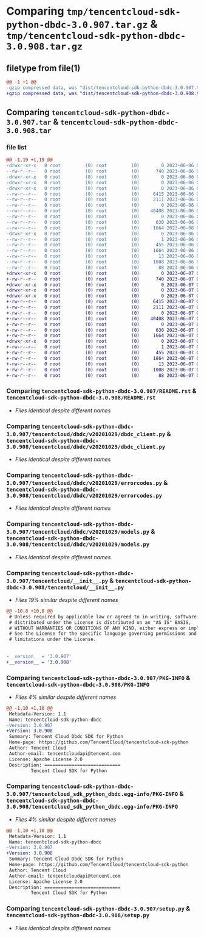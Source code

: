 # Comparing `tmp/tencentcloud-sdk-python-dbdc-3.0.907.tar.gz` & `tmp/tencentcloud-sdk-python-dbdc-3.0.908.tar.gz`

## filetype from file(1)

```diff
@@ -1 +1 @@
-gzip compressed data, was "dist/tencentcloud-sdk-python-dbdc-3.0.907.tar", last modified: Tue Jun  6 02:24:56 2023, max compression
+gzip compressed data, was "dist/tencentcloud-sdk-python-dbdc-3.0.908.tar", last modified: Wed Jun  7 00:22:31 2023, max compression
```

## Comparing `tencentcloud-sdk-python-dbdc-3.0.907.tar` & `tencentcloud-sdk-python-dbdc-3.0.908.tar`

### file list

```diff
@@ -1,19 +1,19 @@
-drwxr-xr-x   0 root         (0) root         (0)        0 2023-06-06 02:24:56.000000 tencentcloud-sdk-python-dbdc-3.0.907/
--rw-r--r--   0 root         (0) root         (0)      740 2023-06-06 02:24:55.000000 tencentcloud-sdk-python-dbdc-3.0.907/README.rst
-drwxr-xr-x   0 root         (0) root         (0)        0 2023-06-06 02:24:56.000000 tencentcloud-sdk-python-dbdc-3.0.907/tencentcloud/
-drwxr-xr-x   0 root         (0) root         (0)        0 2023-06-06 02:24:56.000000 tencentcloud-sdk-python-dbdc-3.0.907/tencentcloud/dbdc/
-drwxr-xr-x   0 root         (0) root         (0)        0 2023-06-06 02:24:56.000000 tencentcloud-sdk-python-dbdc-3.0.907/tencentcloud/dbdc/v20201029/
--rw-r--r--   0 root         (0) root         (0)     6415 2023-06-06 02:24:55.000000 tencentcloud-sdk-python-dbdc-3.0.907/tencentcloud/dbdc/v20201029/dbdc_client.py
--rw-r--r--   0 root         (0) root         (0)     2111 2023-06-06 02:24:55.000000 tencentcloud-sdk-python-dbdc-3.0.907/tencentcloud/dbdc/v20201029/errorcodes.py
--rw-r--r--   0 root         (0) root         (0)        0 2023-06-06 02:24:55.000000 tencentcloud-sdk-python-dbdc-3.0.907/tencentcloud/dbdc/v20201029/__init__.py
--rw-r--r--   0 root         (0) root         (0)    40408 2023-06-06 02:24:55.000000 tencentcloud-sdk-python-dbdc-3.0.907/tencentcloud/dbdc/v20201029/models.py
--rw-r--r--   0 root         (0) root         (0)        0 2023-06-06 02:24:55.000000 tencentcloud-sdk-python-dbdc-3.0.907/tencentcloud/dbdc/__init__.py
--rw-r--r--   0 root         (0) root         (0)      630 2023-06-06 02:24:55.000000 tencentcloud-sdk-python-dbdc-3.0.907/tencentcloud/__init__.py
--rw-r--r--   0 root         (0) root         (0)     1664 2023-06-06 02:24:56.000000 tencentcloud-sdk-python-dbdc-3.0.907/PKG-INFO
-drwxr-xr-x   0 root         (0) root         (0)        0 2023-06-06 02:24:56.000000 tencentcloud-sdk-python-dbdc-3.0.907/tencentcloud_sdk_python_dbdc.egg-info/
--rw-r--r--   0 root         (0) root         (0)        1 2023-06-06 02:24:56.000000 tencentcloud-sdk-python-dbdc-3.0.907/tencentcloud_sdk_python_dbdc.egg-info/dependency_links.txt
--rw-r--r--   0 root         (0) root         (0)      455 2023-06-06 02:24:56.000000 tencentcloud-sdk-python-dbdc-3.0.907/tencentcloud_sdk_python_dbdc.egg-info/SOURCES.txt
--rw-r--r--   0 root         (0) root         (0)     1664 2023-06-06 02:24:56.000000 tencentcloud-sdk-python-dbdc-3.0.907/tencentcloud_sdk_python_dbdc.egg-info/PKG-INFO
--rw-r--r--   0 root         (0) root         (0)       13 2023-06-06 02:24:56.000000 tencentcloud-sdk-python-dbdc-3.0.907/tencentcloud_sdk_python_dbdc.egg-info/top_level.txt
--rw-r--r--   0 root         (0) root         (0)     1008 2023-06-06 02:24:55.000000 tencentcloud-sdk-python-dbdc-3.0.907/setup.py
--rw-r--r--   0 root         (0) root         (0)       88 2023-06-06 02:24:56.000000 tencentcloud-sdk-python-dbdc-3.0.907/setup.cfg
+drwxr-xr-x   0 root         (0) root         (0)        0 2023-06-07 00:22:31.000000 tencentcloud-sdk-python-dbdc-3.0.908/
+-rw-r--r--   0 root         (0) root         (0)      740 2023-06-07 00:22:31.000000 tencentcloud-sdk-python-dbdc-3.0.908/README.rst
+drwxr-xr-x   0 root         (0) root         (0)        0 2023-06-07 00:22:31.000000 tencentcloud-sdk-python-dbdc-3.0.908/tencentcloud/
+drwxr-xr-x   0 root         (0) root         (0)        0 2023-06-07 00:22:31.000000 tencentcloud-sdk-python-dbdc-3.0.908/tencentcloud/dbdc/
+drwxr-xr-x   0 root         (0) root         (0)        0 2023-06-07 00:22:31.000000 tencentcloud-sdk-python-dbdc-3.0.908/tencentcloud/dbdc/v20201029/
+-rw-r--r--   0 root         (0) root         (0)     6415 2023-06-07 00:22:31.000000 tencentcloud-sdk-python-dbdc-3.0.908/tencentcloud/dbdc/v20201029/dbdc_client.py
+-rw-r--r--   0 root         (0) root         (0)     2111 2023-06-07 00:22:31.000000 tencentcloud-sdk-python-dbdc-3.0.908/tencentcloud/dbdc/v20201029/errorcodes.py
+-rw-r--r--   0 root         (0) root         (0)        0 2023-06-07 00:22:31.000000 tencentcloud-sdk-python-dbdc-3.0.908/tencentcloud/dbdc/v20201029/__init__.py
+-rw-r--r--   0 root         (0) root         (0)    40408 2023-06-07 00:22:31.000000 tencentcloud-sdk-python-dbdc-3.0.908/tencentcloud/dbdc/v20201029/models.py
+-rw-r--r--   0 root         (0) root         (0)        0 2023-06-07 00:22:31.000000 tencentcloud-sdk-python-dbdc-3.0.908/tencentcloud/dbdc/__init__.py
+-rw-r--r--   0 root         (0) root         (0)      630 2023-06-07 00:22:31.000000 tencentcloud-sdk-python-dbdc-3.0.908/tencentcloud/__init__.py
+-rw-r--r--   0 root         (0) root         (0)     1664 2023-06-07 00:22:31.000000 tencentcloud-sdk-python-dbdc-3.0.908/PKG-INFO
+drwxr-xr-x   0 root         (0) root         (0)        0 2023-06-07 00:22:31.000000 tencentcloud-sdk-python-dbdc-3.0.908/tencentcloud_sdk_python_dbdc.egg-info/
+-rw-r--r--   0 root         (0) root         (0)        1 2023-06-07 00:22:31.000000 tencentcloud-sdk-python-dbdc-3.0.908/tencentcloud_sdk_python_dbdc.egg-info/dependency_links.txt
+-rw-r--r--   0 root         (0) root         (0)      455 2023-06-07 00:22:31.000000 tencentcloud-sdk-python-dbdc-3.0.908/tencentcloud_sdk_python_dbdc.egg-info/SOURCES.txt
+-rw-r--r--   0 root         (0) root         (0)     1664 2023-06-07 00:22:31.000000 tencentcloud-sdk-python-dbdc-3.0.908/tencentcloud_sdk_python_dbdc.egg-info/PKG-INFO
+-rw-r--r--   0 root         (0) root         (0)       13 2023-06-07 00:22:31.000000 tencentcloud-sdk-python-dbdc-3.0.908/tencentcloud_sdk_python_dbdc.egg-info/top_level.txt
+-rw-r--r--   0 root         (0) root         (0)     1008 2023-06-07 00:22:31.000000 tencentcloud-sdk-python-dbdc-3.0.908/setup.py
+-rw-r--r--   0 root         (0) root         (0)       88 2023-06-07 00:22:31.000000 tencentcloud-sdk-python-dbdc-3.0.908/setup.cfg
```

### Comparing `tencentcloud-sdk-python-dbdc-3.0.907/README.rst` & `tencentcloud-sdk-python-dbdc-3.0.908/README.rst`

 * *Files identical despite different names*

### Comparing `tencentcloud-sdk-python-dbdc-3.0.907/tencentcloud/dbdc/v20201029/dbdc_client.py` & `tencentcloud-sdk-python-dbdc-3.0.908/tencentcloud/dbdc/v20201029/dbdc_client.py`

 * *Files identical despite different names*

### Comparing `tencentcloud-sdk-python-dbdc-3.0.907/tencentcloud/dbdc/v20201029/errorcodes.py` & `tencentcloud-sdk-python-dbdc-3.0.908/tencentcloud/dbdc/v20201029/errorcodes.py`

 * *Files identical despite different names*

### Comparing `tencentcloud-sdk-python-dbdc-3.0.907/tencentcloud/dbdc/v20201029/models.py` & `tencentcloud-sdk-python-dbdc-3.0.908/tencentcloud/dbdc/v20201029/models.py`

 * *Files identical despite different names*

### Comparing `tencentcloud-sdk-python-dbdc-3.0.907/tencentcloud/__init__.py` & `tencentcloud-sdk-python-dbdc-3.0.908/tencentcloud/__init__.py`

 * *Files 19% similar despite different names*

```diff
@@ -10,8 +10,8 @@
 # Unless required by applicable law or agreed to in writing, software
 # distributed under the License is distributed on an "AS IS" BASIS,
 # WITHOUT WARRANTIES OR CONDITIONS OF ANY KIND, either express or implied.
 # See the License for the specific language governing permissions and
 # limitations under the License.
 
 
-__version__ = '3.0.907'
+__version__ = '3.0.908'
```

### Comparing `tencentcloud-sdk-python-dbdc-3.0.907/PKG-INFO` & `tencentcloud-sdk-python-dbdc-3.0.908/PKG-INFO`

 * *Files 4% similar despite different names*

```diff
@@ -1,10 +1,10 @@
 Metadata-Version: 1.1
 Name: tencentcloud-sdk-python-dbdc
-Version: 3.0.907
+Version: 3.0.908
 Summary: Tencent Cloud Dbdc SDK for Python
 Home-page: https://github.com/TencentCloud/tencentcloud-sdk-python
 Author: Tencent Cloud
 Author-email: tencentcloudapi@tencent.com
 License: Apache License 2.0
 Description: ============================
         Tencent Cloud SDK for Python
```

### Comparing `tencentcloud-sdk-python-dbdc-3.0.907/tencentcloud_sdk_python_dbdc.egg-info/PKG-INFO` & `tencentcloud-sdk-python-dbdc-3.0.908/tencentcloud_sdk_python_dbdc.egg-info/PKG-INFO`

 * *Files 4% similar despite different names*

```diff
@@ -1,10 +1,10 @@
 Metadata-Version: 1.1
 Name: tencentcloud-sdk-python-dbdc
-Version: 3.0.907
+Version: 3.0.908
 Summary: Tencent Cloud Dbdc SDK for Python
 Home-page: https://github.com/TencentCloud/tencentcloud-sdk-python
 Author: Tencent Cloud
 Author-email: tencentcloudapi@tencent.com
 License: Apache License 2.0
 Description: ============================
         Tencent Cloud SDK for Python
```

### Comparing `tencentcloud-sdk-python-dbdc-3.0.907/setup.py` & `tencentcloud-sdk-python-dbdc-3.0.908/setup.py`

 * *Files identical despite different names*

